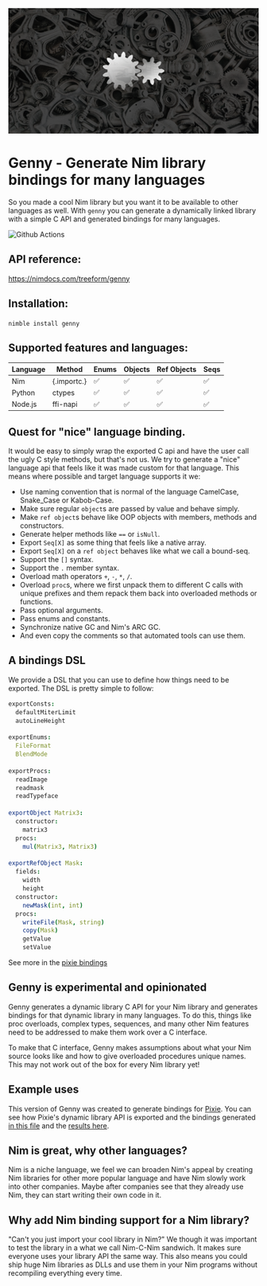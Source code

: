 <img src="docs/gennyBanner.png">

# Genny - Generate Nim library bindings for many languages

So you made a cool Nim library but you want it to be available to other languages as well. With `genny` you can generate a dynamically linked library with a simple C API and generated bindings for many languages.

![Github Actions](https://github.com/treeform/genny/workflows/Github%20Actions/badge.svg)

## API reference:

https://nimdocs.com/treeform/genny

## Installation:

`nimble install genny`

## Supported features and languages:

Language      | Method        | Enums  | Objects | Ref Objects | Seqs   |
------------- | ------------- | ------ | ------- | ----------- | ------ |
Nim           | {.importc.}   | ✅     | ✅     | ✅          | ✅    |
Python        | ctypes        | ✅     | ✅     | ✅          | ✅    |
Node.js       | ffi-napi      | ✅     | ✅     | ✅          | ✅    |

## Quest for "nice" language binding.

It would be easy to simply wrap the exported C api and have the user call the ugly C style methods, but that's not us. We try to generate a "nice" language api that feels like it was made custom for that language. This means where possible and target language supports it we:

* Use naming convention that is normal of the language CamelCase, Snake_Case or Kabob-Case.
* Make sure regular `object`s are passed by value and behave simply.
* Make `ref object`s behave like OOP objects with members, methods and constructors.
* Generate helper methods like `==` or `isNull`.
* Export `Seq[X]` as some thing that feels like a native array.
* Export `Seq[X]` on a `ref object` behaves like what we call a bound-seq.
* Support the `[]` syntax.
* Support the `.` member syntax.
* Overload math operators `+`, `-`, `*`, `/`.
* Overload `proc`s, where we first unpack them to different C calls with unique prefixes and them repack them back into overloaded methods or functions.
* Pass optional arguments.
* Pass enums and constants.
* Synchronize native GC and Nim's ARC GC.
* And even copy the comments so that automated tools can use them.

## A bindings DSL

We provide a DSL that you can use to define how things need to be exported. The DSL is pretty simple to follow:

```nim
exportConsts:
  defaultMiterLimit
  autoLineHeight

exportEnums:
  FileFormat
  BlendMode

exportProcs:
  readImage
  readmask
  readTypeface

exportObject Matrix3:
  constructor:
    matrix3
  procs:
    mul(Matrix3, Matrix3)

exportRefObject Mask:
  fields:
    width
    height
  constructor:
    newMask(int, int)
  procs:
    writeFile(Mask, string)
    copy(Mask)
    getValue
    setValue
```

See more in the [pixie bindings](https://github.com/treeform/pixie/blob/master/bindings/bindings.nim)

## Genny is experimental and opinionated

Genny generates a dynamic library C API for your Nim library and generates bindings for that dynamic library in many languages. To do this, things like proc overloads, complex types, sequences, and many other Nim features need to be addressed to make them work over a C interface.

To make that C interface, Genny makes assumptions about what your Nim source looks like and how to give overloaded procedures unique names. This may not work out of the box for every Nim library yet!

## Example uses

This version of Genny was created to generate bindings for [Pixie](https://github.com/treeform/pixie). You can see how Pixie's dynamic library API is exported and the bindings generated [in this file](https://github.com/treeform/pixie/blob/master/bindings/bindings.nim) and the [results here](https://github.com/treeform/pixie-python).

## Nim is great, why other languages?

Nim is a niche language, we feel we can broaden Nim's appeal by creating Nim libraries for other more popular language and have Nim slowly work into other companies. Maybe after companies see that they already use Nim, they can start writing their own code in it.

## Why add Nim binding support for a Nim library?

"Can't you just import your cool library in Nim?" We though it was important to test the library in a what we call Nim-C-Nim sandwich. It makes sure everyone uses your library API the same way. This also means you could ship huge Nim libraries as DLLs and use them in your Nim programs without recompiling everything every time.

